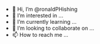 - 👋 Hi, I’m @ronaldPHishing
- 👀 I’m interested in ...
- 🌱 I’m currently learning ...
- 💞️ I’m looking to collaborate on ...
- 📫 How to reach me ...
